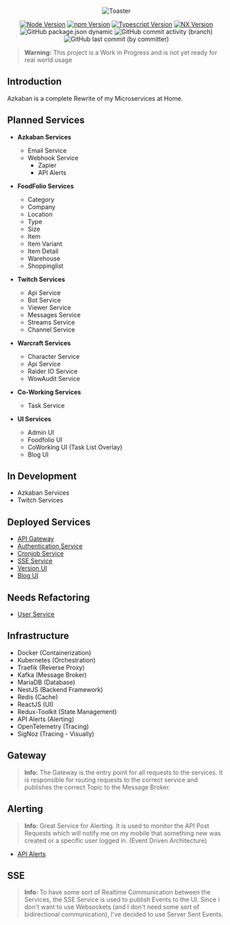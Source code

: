 <div align="center">
<img src="https://github.com/ToxicToast/Azkaban_V4/raw/main/assets/text_logo.png" alt="Toaster"/>
</div>

<div align="center">

[![Node Version](https://img.shields.io/static/v1?label=Node&message=23.4.0&color=purple&style=for-the-badge)](https://nodejs.org)
[![npm Version](https://img.shields.io/static/v1?label=npm&message=11.0.0&color=purple&style=for-the-badge)](https://nodejs.org)
[![Typescript Version](https://img.shields.io/static/v1?label=Typescript&message=5.7.3&color=purple&style=for-the-badge)](https://typescriptlang.org)
[![NX Version](https://img.shields.io/static/v1?label=NX&message=20.3.1&color=purple&style=for-the-badge)](https://nx.dev)
![GitHub package.json dynamic](https://img.shields.io/github/package-json/version/ToxicToast/Azkaban_V4?style=for-the-badge&label=VERSION&color=purple)
![GitHub commit activity (branch)](https://img.shields.io/github/commit-activity/t/ToxicToast/Azkaban_V4?style=for-the-badge&label=COMMITS&color=purple)
![GitHub last commit (by committer)](https://img.shields.io/github/last-commit/ToxicToast/Azkaban_V4?style=for-the-badge&label=LAST%20COMMIT&color=purple)

</div>

> **Warning:**
> This project is a Work in Progress and is not yet ready for real world usage

## Introduction

Azkaban is a complete Rewrite of my Microservices at Home.

## Planned Services

- **Azkaban Services**

    - Email Service
    - Webhook Service
        - Zapier
        - API Alerts

- **FoodFolio Services**

    - Category
    - Company
    - Location
    - Type
    - Size
    - Item
    - Item Variant
    - Item Detail
    - Warehouse
    - Shoppinglist

- **Twitch Services**

    - Api Service
    - Bot Service
    - Viewer Service
    - Messages Service
    - Streams Service
    - Channel Service

- **Warcraft Services**

    - Character Service
    - Api Service
    - Raider IO Service
    - WowAudit Service

- **Co-Working Services**

    - Task Service

- **UI Services**
    - Admin UI
    - Foodfolio UI
    - CoWorking UI (Task List Overlay)
    - Blog UI

## In Development

- Azkaban Services
- Twitch Services

## Deployed Services

- [API Gateway](https://api.toxictoast.de/)
- [Authentication Service](https://auth.toxictoast.de/)
- [Cronjob Service](https://api.toxictoast.de/)
- [SSE Service](https://sse.toxictoast.de/)
- [Version UI](https://version.toxictoast.de/)
- [Blog UI](https://www.toxictoast.de/)

## Needs Refactoring

- [User Service](https://api.toxictoast.de/)

## Infrastructure

- Docker (Containerization)
- Kubernetes (Orchestration)
- Traefik (Reverse Proxy)
- Kafka (Message Broker)
- MariaDB (Database)
- NestJS (Backend Framework)
- Redis (Cache)
- ReactJS (UI)
- Redux-Toolkit (State Management)
- API Alerts (Alerting)
- OpenTelemetry (Tracing)
- SigNoz (Tracing - Visually)

## Gateway

> **Info:**
> The Gateway is the entry point for all requests to the services. It is responsible for routing requests to the correct service and publishes the correct Topic to the Message Broker.

## Alerting

> **Info:**
> Great Service for Alerting. It is used to monitor the API Post Requests which will notify me on my mobile that something new was created or a specific user logged in. (Event Driven Architecture)

- [API Alerts](https://apialerts.com/)

## SSE

> **Info:**
> To have some sort of Realtime Communication between the Services, the SSE Service is used to publish Events to the UI. Since i don't want to use Websockets (and I don't need some sort of bidirectional communication), I've decided to use Server Sent Events.
